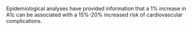 Epidemiological analyses have provided information that a 1% increase in A1c can be associated with a 15%-20% increased risk of cardiovascular complications.